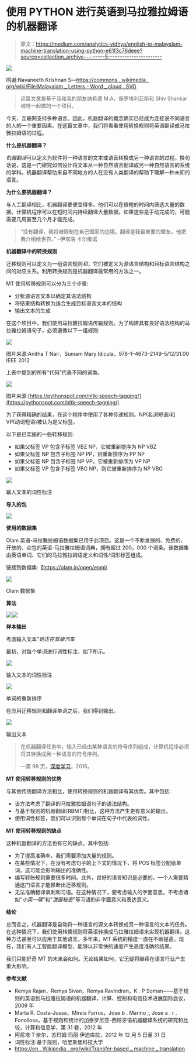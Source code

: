 # 使用 PYTHON 进行英语到马拉雅拉姆语的机器翻译

> 原文：<https://medium.com/analytics-vidhya/english-to-malayalam-machine-translation-using-python-e61f3c76deee?source=collection_archive---------5----------------------->

![](img/b479b7af34daec1e664531309a59b84e.png)

鸣谢:Navaneeth Krishnan S—[https://commons . wikimedia . org/wiki/File:Malayalam _ Letters _-_ Word _ cloud . SVG](https://commons.wikimedia.org/wiki/File:Malayalam_Letters_-_Word_Cloud.svg)

> 这篇文章是基于我和我的朋友纳希德 M.A，保罗埃利亚斯和 Shiv Shankar 纳特一起做的一个项目。

今天，互联网支持多种语言。因此，机器翻译的概念确实已经成为连接说不同语言的人的一个重要因素。在这篇文章中，我们将看看使用转换规则将英语翻译成马拉雅拉姆语的过程。

**什么是机器翻译？**

*机器翻译*可以定义为软件将一种语言的文本或语音转换成另一种语言的过程。换句话说，这是一门研究如何设计将文本从一种自然语言翻译成另一种自然语言的系统的学科。机器翻译帮助来自不同地方的人在没有人类翻译的帮助下理解一种未知的语言。

**为什么要机器翻译？**

与人工翻译相比，机器翻译要便宜得多。他们可以在很短的时间内筛选大量的数据。计算机程序可以在短时间内持续翻译大量数据。如果这些是手动完成的，可能需要几周甚至几个月才能完成。

> “没有翻译，我将被限制在自己国家的边境。翻译是我最重要的盟友。他把我介绍给世界。”
> –伊塔洛·卡尔维诺

**机器翻译中的转换规则**

迁移规则可以定义为一组语言规则*和*，它们被定义为源语言结构和目标语言结构之间的对应关系。利用转换规则是机器翻译最常用的方法之一。

MT 使用转移规则可以分为三个步骤:

*   分析源语言文本以确定其语法结构
*   将结果结构转换为适合生成目标语言文本的结构
*   输出文本的生成

在这个项目中，我们使用马拉雅拉姆语传输规则。为了构建具有良好语法结构的马拉雅拉姆语句子，必须遵循以下一组规则:

![](img/c2dd298bedfe8649bb34eaf03614910c.png)

图片来源:Anitha T Nair，Sumam Mary Idicula，978–1–4673–2149–5/12/31.00 IEEE 2012

上表中提到的所有“代码”代表不同的词类。

![](img/085db9f3ac33677659ee8016cb7cc5e6.png)

图片来源:[https://pythonspot.com/nltk-speech-tagging/](https://pythonspot.com/nltk-speech-tagging/)

为了获得精确的结果，在这个程序中使用了各种传递规则。NP(名词短语)和 VP(动词短语)被认为是父标签。

以下是已实施的一些转移规则:

*   如果父标签 VP 包含子标签 VBZ NP，它被重新排序为 NP VBZ
*   如果父标签 NP 包含子标签 NP PP，则重新排序为 PP NP
*   如果父标签 NP 包含子标签 NP VP，它被重新排序为 VP NP
*   如果父标签 VP 包含子标签 VBG NP，则它被重新排序为 NP VBG

![](img/5cc82ee68f036c4efd10aaab055f511b.png)

输入文本的词性标注

**导入的包**

![](img/da1d7019352f0270c402c980fe99a906.png)

**使用的数据集**

Olam 英语-马拉雅拉姆语数据集已用于此项目。这是一个不断发展的、免费的、开放的、众包的英语-马拉雅拉姆语词典，拥有超过 200，000 个词条。该数据集由英语单词、它们的马拉雅拉姆语定义和词性/词形标签组成。

链接到数据集:【https://olam.in/open/enml/ 

![](img/90869a953ac81d482714ed8b221a8797.png)

Olam 数据集

**算法**

![](img/c92b8dbd3ed8ce00e986453cd9a853e2.png)![](img/c6b7357ab31583c740d158c2c1a90917.png)

**样本输出**

考虑输入文本“*她正在驾驶汽车*

最初，对每个单词进行词性标注，如下所示。

![](img/a5dc119e296f429161c6ca03e3366432.png)

输入文本的词性标注

![](img/725fe9c0c1d712ba15dcfb210b84e132.png)

单词的重新排序

在应用迁移规则和翻译单词之后，我们得到输出。

![](img/35de84f6a957390780093e38cf20f8c0.png)

输出文本

> 在机器翻译任务中，输入已经由某种语言的符号序列组成，计算机程序必须将其转换成另一种语言的符号序列。
> 
> —第 98 页，[深度学习](http://amzn.to/2xBEsBJ)，2016。

**MT 使用转移规则的优势**

与其他传统翻译方法相比，使用转换规则的机器翻译有其优势。其中包括:

*   该方法考虑了翻译的马拉雅拉姆语句子的语法结构。
*   与基于规则的机器翻译(RBMT)相比，这种方法产生更有意义的输出。
*   使用词性标签，我们可以识别每个单词在句子中代表的词性。

**MT 使用转移规则的缺点**

这种机器翻译的方法也有它的缺点。其中包括:

*   为了提高准确率，我们需要添加大量的规则。
*   在某些情况下，在没有考虑句子的上下文的情况下，将 POS 标签分配给单词。这可能会影响输出的准确性。
*   编写转账规则需要很多时间。此外，良好的语言知识是必要的。一个人需要精通这门语言才能推断出迁移规则。
*   无法准确翻译讽刺和习语。在这种情况下，要考虑输入的字面意思。不考虑诸如"*小菜一碟*"和"*泄露秘密*"等习语的非字面意义和表达意义。

**结论**

总而言之，机器翻译是自动将一种语言的源文本转换成另一种语言的文本的任务。在这种情况下，我们使用转换规则将英语转换成马拉雅拉姆语来实现机器翻译。这种方法甚至可以应用于其他语言。多年来，MT 系统的精度一直在不断提高。现在，我们有人工智能翻译模型，能够以非常快的速度产生高度准确的结果。

我们只能好奇 MT 的未来会如何。无论结果如何，它无疑将继续在语言行业产生重大影响。

**参考文献**

*   Remya Rajan，Remya Sivan，Remya Ravindran，K . P Soman——基于规则的英语到马拉雅拉姆语的机器翻译，计算、控制和电信技术进展国际会议，2009 年
*   Marta R. Costa-Jussa，Mireia Farrus，Jose b . Marino ;, Jose a . r . Fonollosa，基于规则和统计的加泰罗尼亚-西班牙语机器翻译系统的研究和比较，计算和信息学，第 31 卷，2012 年
*   阿尼塔·T·奈尔，苏玛姆·玛丽·伊迪库拉，2012 年 12 月 5 日至 31 日
*   词性标注:基于规则，哈里斯堡科技大学
*   [https://en . Wikipedia . org/wiki/Transfer-based _ machine _ translation](https://en.wikipedia.org/wiki/Transfer-based_machine_translation)